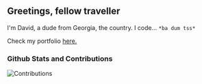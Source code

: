 ## Greetings, fellow traveller

I'm David, a dude from Georgia, the country. I code... `*ba dum tss*`

Check my portfolio [here.](https://memoryhunter.me)

### Github Stats and Contributions
![Contributions](https://github-contributor-stats.vercel.app/api?username=memory-hunter&limit=5)
